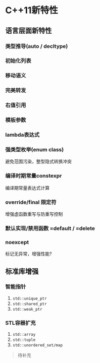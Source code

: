 # C++11新特性

## 语言层面新特性

### 类型推导(auto / decltype)

### 初始化列表

### 移动语义

### 完美转发

### 右值引用

### 模板参数

### lambda表达式

### 强类型枚举(enum class)

避免范围污染，整型隐式转换冲突

### 编译时期常量constexpr

编译期常量表达式计算

### override/final 限定符

增强虚函数重写与防重写控制 

### 默认实现/禁用函数 =default / =delete

### noexcept
标记无异常，增强性能?

## 标准库增强

### 智能指针
1. ``std::unique_ptr``
2. ``std::shared_ptr``
3. ``std::weak_ptr``

### STL容器扩充
1. ``std::array``
2. ``std::tuple``
3. ``std::unordered_set/map``


> 待补充

